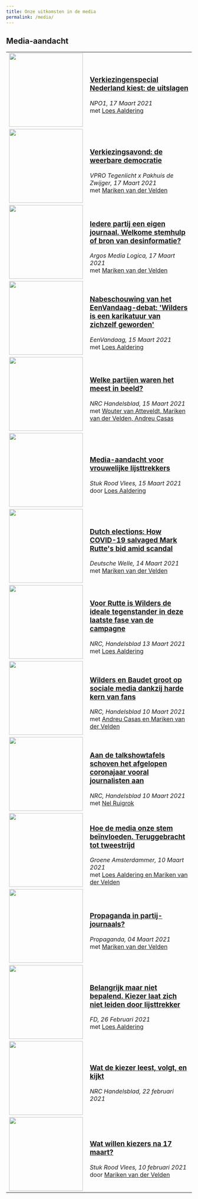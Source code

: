 ```yaml
---
title: Onze uitkomsten in de media
permalink: /media/
---
```


## Media-aandacht

<table class="reports">
<tr>
   <td>
      <a href="https://www.gids.tv/artikel/13343/verkiezingsprogramma-nederland-kiest-de-uitslagen-woensdag-te-zien-op-npo-1">
        <img width="200px" align="left" src="https://images.gids.tv/verkiezingsprogramma-nederland-kiest-de-uitslagen-woensdag-te-zien-op-npo-1.jpg?w=730&watermark%5Btext%5D=Bron%3A+NOS" />
      </a>
    </td>
       <td>
      <h3><a href="https://www.gids.tv/artikel/13343/verkiezingsprogramma-nederland-kiest-de-uitslagen-woensdag-te-zien-op-npo-1"> 
Verkiezingenspecial Nederland kiest: de uitslagen</a></h3> 
      <i>NPO1, 17 Maart 2021</i><br/>
        met <a href="https://github.com/vupolcom/about">Loes Aaldering</a>
         </td>
     </tr>
<tr>
   <td>
      <a href="https://dezwijger.nl/programma/de-weerbare-democratie/">
        <img width="200px" align="left" src="https://admin.dezwijger.nl/wp-content/uploads/2021/02/Keynote-template-NL-Kiest.001.jpeg" />
      </a>
    </td>
       <td>
      <h3><a href="https://dezwijger.nl/programma/de-weerbare-democratie"> 
Verkiezingsavond: de weerbare democratie</a></h3> 
      <i>VPRO Tegenlicht x Pakhuis de Zwijger, 17 Maart 2021</i><br/>
        met <a href="https://github.com/vupolcom/about">Mariken van der Velden</a>
         </td>
     </tr>
<tr>
<tr>
   <td>
      <a href="https://www.vpro.nl/argos/lees/onderwerpen/artikelen/2021/politieke-sociale-mediakanalen.html">
        <img width="200px" align="left" src="/.imaging/stk/vpronl/image-58/dam/human/programmas/medialogica/2021/Afleveringen/SGP-journaal-klein.jpg/jcr:content/SGP-journaal%2520klein.jpg.jpg" />
      </a>
    </td>
       <td>
      <h3><a href="https://www.vpro.nl/argos/lees/onderwerpen/artikelen/2021/politieke-sociale-mediakanalen.html"> 
Iedere partij een eigen journaal. Welkome stemhulp of bron van desinformatie? </a></h3> 
      <i>Argos Media Logica, 17 Maart 2021</i><br/>
        met <a href="https://github.com/vupolcom/about">Mariken van der Velden</a>
         </td>
     </tr>
<tr>
   <td>
      <a href="https://www.youtube.com/watch?v=8dPVk--78AQ">
        <img width="200px" align="left" src="https://eenvandaag.assets.avrotros.nl/poms_import/debat-wilders-rutte_1.jpg" />
      </a>
    </td>
       <td>
      <h3><a href="https://www.youtube.com/watch?v=8dPVk--78AQ"> 
Nabeschouwing van het EenVandaag-debat: 'Wilders is een karikatuur van zichzelf geworden'</a></h3> 
      <i>EenVandaag, 15 Maart 2021</i><br/>
        met <a href="https://github.com/vupolcom/about">Loes Aaldering</a>
         </td>
     </tr>
<tr>
   <td>
      <a href="https://www.nrc.nl/nieuws/2021/03/15/welke-partijen-waren-het-meest-in-beeld-a4035626">
        <img width="200px" align="left" src="https://images.nrc.nl/VOJYoSsWXFmcsptR4OP_R771VB8=/1920x/filters:no_upscale():format(webp)/s3/static.nrc.nl/images/gn4/stripped/data68470150-3751fa.jpg" />
      </a>
    </td>
       <td>
      <h3><a href="https://www.nrc.nl/nieuws/2021/03/15/welke-partijen-waren-het-meest-in-beeld-a4035626"> 
Welke partijen waren het meest in beeld?</a></h3> 
      <i>NRC Handelsblad, 15 Maart 2021</i><br/>
        met <a href="https://github.com/vupolcom/about">Wouter van Atteveldt, Mariken van der Velden, Andreu Casas</a>
         </td>
     </tr>
<tr>
   <td>
      <a href="https://stukroodvlees.nl/media-aandacht-voor-vrouwelijke-lijsttrekkers/">
        <img width="200px" align="left" src="https://stukroodvlees.nl/wp-content/uploads/2021/03/graph1-1-320x190.png" />
      </a>
    </td>
       <td>
      <h3><a href="https://stukroodvlees.nl/media-aandacht-voor-vrouwelijke-lijsttrekkers/"> 
Media-aandacht voor vrouwelijke lijsttrekkers</a></h3> 
      <i>Stuk Rood Vlees, 15 Maart 2021</i><br/>
        door <a href="https://github.com/vupolcom/about">Loes Aaldering</a>
         </td>
     </tr>

<tr>
   <td>
      <a href="https://p.dw.com/p/3qNcr">
        <img width="200px" align="left" src="https://static.dw.com/image/56832191_303.jpg" />
      </a>
    </td>
       <td>
      <h3><a href="https://p.dw.com/p/3qNcr"> 
Dutch elections: How COVID-19 salvaged Mark Rutte's bid amid scandal</a></h3> 
      <i>Deutsche Welle, 14 Maart 2021</i><br/>
        met <a href="https://github.com/vupolcom/about">Mariken van der Velden</a>
         </td>
     </tr>
<tr>
   <td>
      <a href="https://www.nrc.nl/nieuws/2021/03/13/de-campagne-waarin-niets-mark-rutte-in-de-weg-zit-a4035404">
        <img width="200px" align="left" src="https://images.nrc.nl/U4c77vKxN-pk8__ncwRp9WcQOHs=/1920x/filters:no_upscale():format(webp)/s3/static.nrc.nl/images/gn4/stripped/data68479023-d3d283.jpg" />
      </a>
    </td>
       <td>
      <h3><a href="https://www.nrc.nl/nieuws/2021/03/13/de-campagne-waarin-niets-mark-rutte-in-de-weg-zit-a4035404"> 
Voor Rutte is Wilders de ideale tegenstander in deze laatste fase van de campagne</a></h3> 
      <i>NRC, Handelsblad 13 Maart 2021</i><br/>
        met <a href="https://github.com/vupolcom/about">Loes Aaldering</a>
         </td>
     </tr>
     <tr>
   <td>
      <a href="https://www.nrc.nl/nieuws/2021/03/13/de-campagne-waarin-niets-mark-rutte-in-de-weg-zit-a40354041">
        <img width="200px" align="left" src="https://images.nrc.nl/wkVC-fA9GfnWBic4P90EYfI9zok=/1920x/filters:no_upscale():format(webp)/s3/static.nrc.nl/bvhw/files/2021/03/data68392921-678269.jpg" />
      </a>
    </td>
      <td>
      <h3><a href="https://www.nrc.nl/nieuws/2021/03/10/wilders-en-baudet-groot-op-sociale-media-dankzij-harde-kern-van-fans-a4035031"> Wilders en Baudet groot op sociale media dankzij harde kern van fans</a></h3> 
      <i>NRC, Handelsblad 10 Maart 2021</i><br/>
        met <a href="https://github.com/vupolcom/about">Andreu Casas en Mariken van der Velden</a>
         </td>
     </tr>
  <tr>
   <td>
      <a href="https://www.nrc.nl/nieuws/2021/03/09/aan-de-talkshowtafels-schoven-het-afgelopen-coronajaar-vooral-journalisten-aan-a4034821">
        <img width="200px" align="left" src="https://images.nrc.nl/_YPc_wwDHjM6zzqugt_zYbW_Aiw=/1920x/filters:no_upscale():format(webp)/s3/static.nrc.nl/bvhw/files/2021/03/data68359411-bc4b0d.jpg" />
      </a>
    </td>
      <td>
      <h3><a href="https://www.nrc.nl/nieuws/2021/03/09/aan-de-talkshowtafels-schoven-het-afgelopen-coronajaar-vooral-journalisten-aan-a4034821"> Aan de talkshowtafels schoven het afgelopen coronajaar vooral journalisten aan</a></h3> 
      <i>NRC, Handelsblad 10 Maart 2021</i><br/>
        met <a href="https://github.com/vupolcom/about">Nel Ruigrok</a>
         </td>
     </tr>
  <tr>
   <td>
      <a href="https://www.groene.nl/artikel/teruggebracht-tot-tweestrijd?utm_source=De+Groene+Amsterdammer&utm_campaign=0c6464378a-Dagelijks-2021-03-10&utm_medium=email&utm_term=0_853cea572a-0c6464378a-70907053">
        <img width="200px" align="left" src="https://www.groene.nl/uploads/image/file/000/027/018/large_ANP-428740944.jpg" />
      </a>
    </td>
      <td>
      <h3><a href="https://www.groene.nl/artikel/teruggebracht-tot-tweestrijd?utm_source=De+Groene+Amsterdammer&utm_campaign=0c6464378a-Dagelijks-2021-03-10&utm_medium=email&utm_term=0_853cea572a-0c6464378a-70907053">
Hoe de media onze stem beïnvloeden. Teruggebracht tot tweestrijd</a></h3> 
      <i>Groene Amsterdammer, 10 Maart 2021</i><br/>
        met <a href="https://github.com/vupolcom/about">Loes Aaldering en Mariken van der Velden</a>
         </td>
     </tr>
  <tr>
   <td>
      <a href="https://www.npo3.nl/propaganda/04-03-2021/KN_1725474/POMS_KN_16454883">
        <img width="200px" align="left" src="https://pbs.twimg.com/profile_images/1351497342516649984/_IC68I6H.jpg" />
      </a>
    </td>
      <td>
      <h3><a href="ttps://www.npo3.nl/propaganda/04-03-2021/KN_1725474/POMS_KN_16454883">Propaganda in partij-journaals?</a></h3> 
      <i>Propaganda, 04 Maart 2021</i><br/>
        met <a href="https://github.com/vupolcom/about#dr-mariken-van-der-velden">Mariken van der Velden</a>
    </td>
     </tr>
     <tr>
   <td>
      <a href="https://fd.nl/economie-politiek/1375131/belangrijk-maar-niet-bepalend-kiezer-laat-zich-niet-leiden-door-lijsttrekker">
        <img width="200px" align="left" src="https://images.fd.nl/qN2riJ4m0ZtKBfrKiZMnlt7HgCk.jpg?auto=format&w=1280&q=45&dpr=2" />
      </a>
    </td>
       <td>
      <h3><a href="https://fd.nl/economie-politiek/1375131/belangrijk-maar-niet-bepalend-kiezer-laat-zich-niet-leiden-door-lijsttrekker"> 
Belangrijk maar niet bepalend. Kiezer laat zich niet leiden door lijsttrekker</a></h3> 
      <i>FD, 26 Februari 2021</i><br/>
        met <a href="https://github.com/vupolcom/about">Loes Aaldering</a>
         </td>
     </tr>
  <tr>
    <td>
      <a href="https://www.nrc.nl/nieuws/2021/02/22/wat-de-kiezer-leest-volgt-en-kijkt-a4032777">
        <img width="200px" align="left" src="https://images.nrc.nl/kVf3c0AxIUWCtOgA5HP2-lbfrrc=/1920x/filters:no_upscale():format(webp)/s3/static.nrc.nl/bvhw/files/2021/02/data67813076-249536.jpg" />
      </a>
    </td>
    <td>
      <h3><a href="https://www.nrc.nl/nieuws/2021/02/22/wat-de-kiezer-leest-volgt-en-kijkt-a4032777">Wat de kiezer leest, volgt, en kijkt</a></h3> 
      <i>NRC Handelsblad, 22 februari 2021</i>
    </td>
  </tr>
  <tr>
    <td>
      <a href="https://stukroodvlees.nl/wat-willen-kiezers-na-17-maart/">
        <img width="200px" align="left" src="https://stukroodvlees.nl/wp-content/uploads/2021/02/unnamed-chunk-5-1.png" />
      </a>
    </td>
    <td>
  <h3><a href="https://stukroodvlees.nl/wat-willen-kiezers-na-17-maart/">Wat willen kiezers na 17 maart?</a></h3>
  <i>Stuk Rood Vlees, 10 februari 2021</i><br/>
  door <a href="https://github.com/vupolcom/about#dr-mariken-van-der-velden">Mariken van der Velden</a>
    </td>
  </tr>
</table>
  
